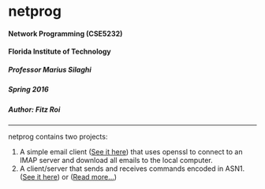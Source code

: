 # netprog
#### Network Programming (CSE5232)
#### Florida Institute of Technology
##### Professor Marius Silaghi
##### Spring 2016
##### Author: Fitz Roi
<hr>

netprog contains two projects:  
1. A simple email client ([See it here](src/org/fitz/netprog/email)) that uses openssl to connect to an IMAP server and download all emails to the local computer.  
2. A client/server that sends and receives commands encoded in ASN1. ([See it here](src/)) or ([Read more...](src/)) 





